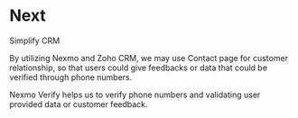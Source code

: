 # Next
Simplify CRM

By utilizing Nexmo and Zoho CRM, we may use Contact page for customer relationship, so that users could give feedbacks
or data that could be verified through phone numbers.

Nexmo Verify helps us to verify phone numbers and validating user provided data or customer feedback.
